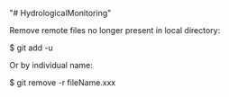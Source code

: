 "# HydrologicalMonitoring" 

Remove remote files no longer present in local directory:

$ git add -u

Or by individual name:

$ git remove -r fileName.xxx
